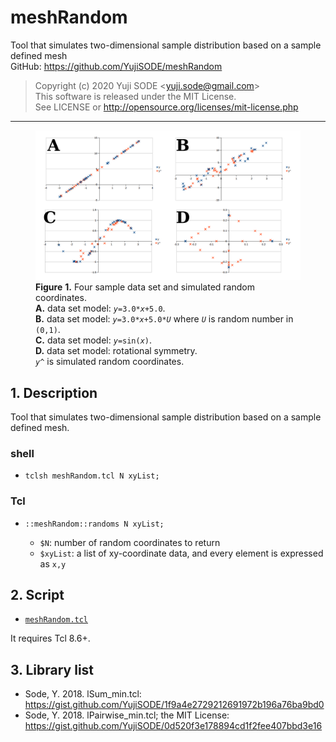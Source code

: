 # meshRandom
Tool that simulates two-dimensional sample distribution based on a sample defined mesh  
GitHub: https://github.com/YujiSODE/meshRandom  
>Copyright (c) 2020 Yuji SODE \<yuji.sode@gmail.com\>  
>This software is released under the MIT License.  
>See LICENSE or http://opensource.org/licenses/mit-license.php  
______

<figure>
        <img width=900 src="meshRandom_IMG_sampleGraphs.png" alt="meshRandom_IMG_sampleGraphs.png">
        <figcaption>
                <b>Figure</b> <b>1.</b> Four sample data set and simulated random coordinates.<br>
                <b>A.</b> data set model: <code><i>y</i>=3.0*<i>x</i>+5.0</code>.<br>
                <b>B.</b> data set model: <code><i>y</i>=3.0*<i>x</i>+5.0*<i>U</i></code> where <code><i>U</i></code> is random number in <code>(0,1)</code>.<br>
                <b>C.</b> data set model: <code><i>y</i>=sin(<i>x</i>)</code>.<br>
                <b>D.</b> data set model: rotational symmetry.<br>
                <code><i>y</i>^</code> is simulated random coordinates.
        </figcaption>
</figure>

## 1. Description
Tool that simulates two-dimensional sample distribution based on a sample defined mesh.

### shell
- `tclsh meshRandom.tcl N xyList;`
### Tcl
- `::meshRandom::randoms N xyList;`

  - `$N`: number of random coordinates to return
  - `$xyList`: a list of xy-coordinate data, and every element is expressed as `x,y`

## 2. Script
- [`meshRandom.tcl`](meshRandom.tcl)

It requires Tcl 8.6+.

## 3. Library list
- Sode, Y. 2018. lSum_min.tcl: https://gist.github.com/YujiSODE/1f9a4e2729212691972b196a76ba9bd0
- Sode, Y. 2018. lPairwise_min.tcl; the MIT License: https://gist.github.com/YujiSODE/0d520f3e178894cd1f2fee407bbd3e16
